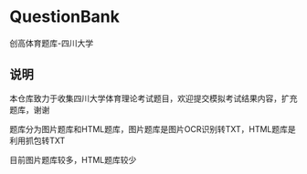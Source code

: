 # QuestionBank
创高体育题库-四川大学

## 说明
本仓库致力于收集四川大学体育理论考试题目，欢迎提交模拟考试结果内容，扩充题库，谢谢    

题库分为图片题库和HTML题库，图片题库是图片OCR识别转TXT，HTML题库是利用抓包转TXT   

目前图片题库较多，HTML题库较少   

